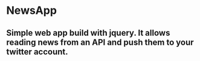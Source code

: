 # NewsApp

## Simple web app build with jquery. It allows reading news from an API and push them to your twitter account.
